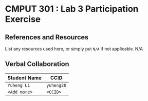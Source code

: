 # CMPUT 301 : Lab 3 Participation Exercise

## References and Resources

List any resources used here, or simply put `N/A` if not applicable.
N/A
## Verbal Collaboration

| Student Name | CCID      |
| ------------ | --------- |
| `Yuheng Li`    | `yuheng20` |
| `<Add more>` | `<CCID>`  |

